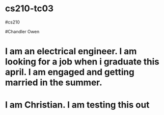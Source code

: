 # cs210-tc03

#cs210

#Chandler Owen

# I am an electrical engineer. I am looking for a job when i graduate this april. I am engaged and getting married in the summer.
# I am Christian. I am testing this out

